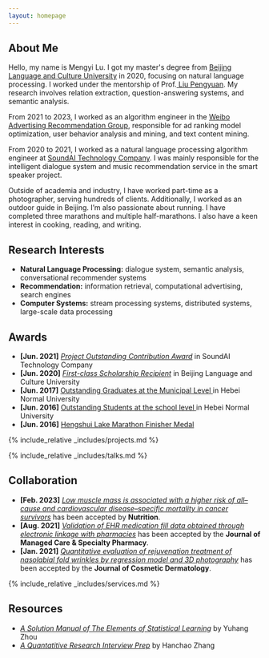 ```yaml
---
layout: homepage
---
```


## About Me

Hello, my name is Mengyi Lu.  I got my master's degree from <a href="https://www.blcu.edu/" target="_blank"> Beijing Language and Culture University</a> in 2020, focusing on natural language processing.
I worked under the mentorship of Prof.<a href="https://liupengyuan.github.io/" target="_blank"> Liu Pengyuan</a>. My research involves relation extraction, question-answering systems, and semantic analysis.

From 2021 to 2023, I worked as an algorithm engineer in the <a href="https://www.soundai.com/" target="_blank"> Weibo Advertising Recommendation Group</a>, responsible for ad ranking model optimization, user behavior analysis and mining, and text content mining.

From 2020 to 2021, I worked as a natural language processing algorithm engineer at <a href="https://www.soundai.com/" target="_blank"> SoundAI Technology Company</a>. I was mainly responsible for the intelligent dialogue system and music recommendation service in the smart speaker project.


Outside of academia and industry, I have worked part-time as a photographer, serving hundreds of clients. Additionally, I worked as an outdoor guide in Beijing. I’m also passionate about running. I have completed three marathons and multiple half-marathons. I also have a keen interest in cooking, reading, and writing.

## Research Interests
- **Natural Language Processing:** dialogue system, semantic analysis, conversational recommender systems
- **Recommendation:** information retrieval, computational advertising, search engines
- **Computer Systems:** stream processing systems, distributed systems, large-scale data processing

## Awards
- **[Jun. 2021]** <a href="" target="_blank">*Project Outstanding Contribution Award*</a> in SoundAI Technology Company
- **[Jun. 2020]** <a href="" target="_blank">*First-class Scholarship Recipient*</a> in Beijing Language and Culture University
- **[Jun. 2017]** <a href="" target="_blank"> Outstanding Graduates at the Municipal Level </a> in Hebei Normal University
- **[Jun. 2016]** <a href="" target="_blank"> Outstanding Students at the school level </a> in Hebei Normal University
- **[Jun. 2016]** <a href="http://www.hengshuilakemarathon.com/" target="_blank">  Hengshui Lake Marathon Finisher Medal </a>


<!-- {% include_relative _includes/publications.md %} -->

{% include_relative _includes/projects.md %}

{% include_relative _includes/talks.md %}


## Collaboration

- **[Feb. 2023]** <a href="https://www.sciencedirect.com/science/article/pii/S089990072200346X" target="_blank">*Low muscle mass is associated with a higher risk of all–cause and cardiovascular disease–specific mortality in cancer survivors*</a> has been accepted by **Nutrition**. 
- **[Aug. 2021]** <a href="https://www.jmcp.org/doi/full/10.18553/jmcp.2021.27.10.1482" target="_blank">*Validation of EHR medication fill data obtained through electronic linkage with pharmacies*</a> has been accepted by the **Journal of Managed Care & Specialty Pharmacy**.
- **[Jan. 2021]** <a href="https://onlinelibrary.wiley.com/doi/abs/10.1111/jocd.13486" target="_blank">*Quantitative evaluation of rejuvenation treatment of nasolabial fold wrinkles by regression model and 3D photography*</a> has been accepted by the **Journal of Cosmetic Dermatology**.


{% include_relative _includes/services.md %}


## Resources

<!-- https://yuhangzhou88.github.io/ESL_Solution/  -->
- <a href="https://yuhangzhou88.github.io/ESL_Solution/" target="_blank">*A Solution Manual of The Elements of Statistical Learning*</a> by Yuhang Zhou 
- <a href="https://github.com/Hanchao-Zhang/LeetQuant-Note/blob/main/Quant%20Research.pdf" target="_blank">*A Quantatitive Research Interview Prep*</a> by Hanchao Zhang



